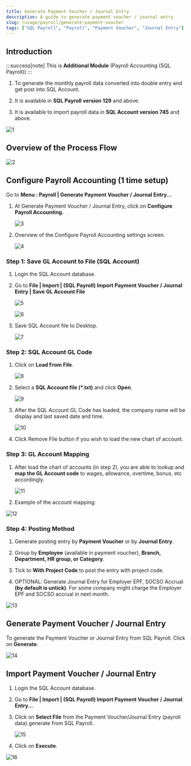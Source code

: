 ```yaml
---
title: Generate Payment Voucher / Journal Entry
description: A guide to generate payment voucher / journal entry
slug: /usage/payroll/generate-payment-voucher
tags: ["SQL Payroll", "Payroll", "Payment Voucher", "Journal Entry"]
---
```


## Introduction

:::success[note]
This is **Additional Module** (Payroll Accounting (SQL Payroll))
:::

1. To generate the monthly payroll data converted into double entry and get post into SQL Account.

2. It is available in **SQL Payroll version 129** and above.

3. It is available to import payroll data in **SQL Account version 745** and above.

![1](../../../static/img/usage/payroll/generate-payment-voucher/export_import_as_PV_JE.jpg)

## Overview of the Process Flow

![2](../../../static/img/usage/payroll/generate-payment-voucher/overview_process_flow.jpg)

## Configure Payroll Accounting (1 time setup)

Go to **Menu : Payroll | Generate Payment Voucher / Journal Entry...**

1. At Generate Payment Voucher / Journal Entry, click on **Configure Payroll Accounting.**

    ![3](../../../static/img/usage/payroll/generate-payment-voucher/insert_process_and_date.jpg)

2. Overview of the Configure Payroll Accounting settings screen.

    ![4](../../../static/img/usage/payroll/generate-payment-voucher/configure_payroll_accounting.jpg)

### Step 1: Save GL Account to File (SQL Account)

1. Login the SQL Account database.

2. Go to **File | Import | (SQL Payroll) Import Payment Voucher / Journal Entry | Save GL Account File**

    ![5](../../../static/img/usage/payroll/generate-payment-voucher/navigate_import_payment_voucher.png)

    ![6](../../../static/img/usage/payroll/generate-payment-voucher/save_gl_account_to_file.png)

3. Save SQL Account file to Desktop.

    ![7](../../../static/img/usage/payroll/generate-payment-voucher/save_gl_to_file.jpg)

### Step 2: SQL Account GL Code

1. Click on **Load From File**.

    ![8](../../../static/img/usage/payroll/generate-payment-voucher/load_from_sql_account.jpg)

2. Select a **SQL Account file (*.txt)** and click **Open**.

    ![9](../../../static/img/usage/payroll/generate-payment-voucher/load_sql_account_file.jpg)

3. After the SQL Account GL Code has loaded, the company name will be display and last saved date and time.

    ![10](../../../static/img/usage/payroll/generate-payment-voucher/display_company_name_and_last_saved_date_and_time.jpg)

4. Click Remove File button if you wish to load the new chart of account.

### Step 3: GL Account Mapping

1. After load the chart of accounts (in step 2), you are able to lookup and **map the GL Account code** to wages, allowance, overtime, bonus, etc accordingly.

    ![11](../../../static/img/usage/payroll/generate-payment-voucher/gl_account_mapping.jpg)

2. Example of the account mapping:

![12](../../../static/img/usage/payroll/generate-payment-voucher/account_mapping_table.png)

### Step 4: Posting Method

1. Generate posting entry by **Payment Voucher** or by **Journal Entry**.

2. Group by **Employee** (available in payment voucher), **Branch, Department, HR group, or Category**.

3. Tick to **With Project Code** to post the entry with project code.

4. OPTIONAL: Generate Journal Entry for Employer EPF, SOCSO Accrual **(by default is untick)**. For some company might charge the Employer EPF and SOCSO accrual in next month.

![13](../../../static/img/usage/payroll/generate-payment-voucher/posting_method.jpg)

## Generate Payment Voucher / Journal Entry

To generate the Payment Voucher or Journal Entry from SQL Payroll. Click on **Generate**.

![14](../../../static/img/usage/payroll/generate-payment-voucher/generate_PV_JE.jpg)

## Import Payment Voucher / Journal Entry

1. Login the SQL Account database.

2. Go to **File | Import | (SQL Payroll) Import Payment Voucher / Journal Entry...**

3. Click on **Select File** from the Payment Voucher/Journal Entry (payroll data) generate from SQL Payroll.

    ![15](../../../static/img/usage/payroll/generate-payment-voucher/import_PV_JE.jpg)

4. Click on **Execute**.

![16](../../../static/img/usage/payroll/generate-payment-voucher/import_PV_JE_successful.jpg)
